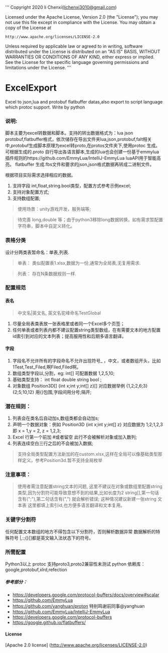 
'''
Copyright 2020 li Chenxi(lichenxi3010@gmail.com)

Licensed under the Apache License, Version 2.0 (the "License");
you may not use this file except in compliance with the License.
You may obtain a copy of the License at

    http://www.apache.org/licenses/LICENSE-2.0

Unless required by applicable law or agreed to in writing, software
distributed under the License is distributed on an "AS IS" BASIS,
WITHOUT WARRANTIES OR CONDITIONS OF ANY KIND, either express or implied.
See the License for the specific language governing permissions and
limitations under the License.
'''

# ExcelExport
Excel to json,lua and protobuf  flatbuffer datas,also export to script language which protoc support. Write by python

### 说明:

脚本主要为excel转数据和脚本。支持的转出数据格式为：lua json protobuf,flatbuffer格式，依次储存在导出文件夹lua,json,protobuf,falt相关中,protobuf生成脚本原理为excel转proto,在protos文件夹下,使用protoc 生成。可根据生成的.proto 自行导出各语言脚本,生成的lua也会创建一份基于emmylua插件规则的https://github.com/EmmyLua/IntelliJ-EmmyLua  luaAPI用于智能高亮。
flatbuffer 生成.fbs文件和要求的json,json格式数据再转成二进制文件。

根据项目实际需求选择相应的数据。


1. 支持字段 int,float,string.bool类型，配置方式参考示例excel;
2. 支持对象配置方式;
3. 支持数组配置;

>使用场景：unity游戏开发，服务端等;

>待完善 long,double 等；由于python3移除long数据转换，如有需求暂配置字符串，脚本中自定义转化。

### 表格分类

设计分两类表暂命名：单表,列表.

> 单表： 类似配置表1.xlsx,数据为一份,通常为全局表,无复用需求.

> 列表： 存在N条数据规则一样.

### 配置规范

#### 表名

> 中文名|英文名, 英文名驼峰命名TestGlobal
1. 尽量全局表类表放一张表格里或者同一个Excel多个页签；
2. 任何单表或者列表内都不建议配置string类型数组，在有需要文本的地方配置id索引到对应的文本列表；提高服用性和后期多语言翻译。

#### 字段

1. 字段名不允许所有的字段命名不允许出现符号_ ，中文，或者数组开头，比如1Test,Test_Filed,啊Filed,Filed啊。
2. 数组类型字段以,分割，eg: int[] 可配置数据  1,2,5,10;
3. 基础类型支持： int float double string bool ;
4. 对象数组  Position3D[]  {int x;int y;int[] z}[] 对应数据举例 {1,2;2,6;3}{2;5;10,12} 用{}包围,字段间用分号;隔开;


### 潜在规则：

1. 列表会在类名后自动加s,数组类都会自动加s;
2. 声明一个数据对象：例如  Position3D  {int x;int y;int[] z} 对应数据为 1;2;1,2,3 即 x = 1,y = 2, z = 1,2,3;
3. Excel 行第一个前加 #或者留空 此行不会被解析对象或加入数列;
4. 列表连续空白三行之后的不会被加入数据;

> 支持全局类型配置方法新加的在custom.xlsx,这样在全局可以像基础类型那样定义，参考Position3d.暂不支持全局枚举

### 注意事项：

> 使用者需注意配置string文本的问题, 这里不建议在对象或数组里配置string类型,因为分割符可能导致意想不到的结果,比如长度为2 string[],第一句话含有(";"),第二句话含有(",")
就会解析错误; 这种情况建议新建一张string 文本表 这里都填上索引id,也方便多语言翻译和文本复用。


### 关键字分割符
任何配置文本数组的地方不得包含以下分割符，否则解析数据异常
数据解析的特殊符号 |,:;{}[]都是英文输入法状态下的符号。

### 所需配置

Python3以上
protoc 支持proto3,proto2兼容性未测试
python 依赖库： google,protobuf,xlrd,refection


##### 参考部分：
 * https://developers.google.com/protocol-buffers/docs/overview#scalar
 * https://github.com/EmmyLua
 * https://github.com/yanghuan/proton  特别鸣谢前同事@yanghuan 
 * https://github.com/EmmyLua/IntelliJ-EmmyLua 
 * https://developers.google.com/protocol-buffers
 * https://google.github.io/flatbuffers/

 #### License
 [Apache 2.0 license] (http://www.apache.org/licenses/LICENSE-2.0)
